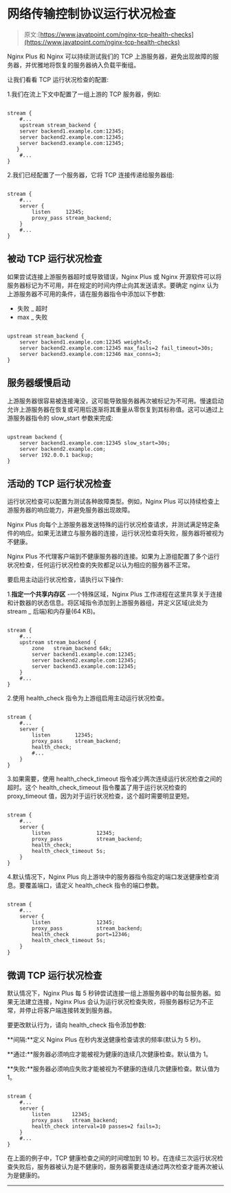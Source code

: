 # 网络传输控制协议运行状况检查

> 原文:[https://www.javatpoint.com/nginx-tcp-health-checks](https://www.javatpoint.com/nginx-tcp-health-checks)

Nginx Plus 和 Nginx 可以持续测试我们的 TCP 上游服务器，避免出现故障的服务器，并优雅地将恢复的服务器纳入负载平衡组。

让我们看看 TCP 运行状况检查的配置:

1.我们在流上下文中配置了一组上游的 TCP 服务器，例如:

```

stream {
    #...
    upstream stream_backend {
    server backend1.example.com:12345;
    server backend2.example.com:12345;
    server backend3.example.com:12345;
   }
    #...
}

```

2.我们已经配置了一个服务器，它将 TCP 连接传递给服务器组:

```

stream {
    #...
    server {
        listen     12345;
        proxy_pass stream_backend;
    }
    #...
}

```

## 被动 TCP 运行状况检查

如果尝试连接上游服务器超时或导致错误，Nginx Plus 或 Nginx 开源软件可以将服务器标记为不可用，并在规定的时间内停止向其发送请求。要确定 nginx 认为上游服务器不可用的条件，请在服务器指令中添加以下参数:

*   失败 _ 超时
*   max _ 失败

```

upstream stream_backend {
    server backend1.example.com:12345 weight=5;
    server backend2.example.com:12345 max_fails=2 fail_timeout=30s;
    server backend3.example.com:12346 max_conns=3;
}

```

## 服务器缓慢启动

上游服务器很容易被连接淹没，这可能导致服务器再次被标记为不可用。慢速启动允许上游服务器在恢复或可用后逐渐将其重量从零恢复到其标称值。这可以通过上游服务器指令的 slow_start 参数来完成:

```

upstream backend {
    server backend1.example.com:12345 slow_start=30s;
    server backend2.example.com;
    server 192.0.0.1 backup;
}

```

## 活动的 TCP 运行状况检查

运行状况检查可以配置为测试各种故障类型。例如，Nginx Plus 可以持续检查上游服务器的响应能力，并避免服务器出现故障。

Nginx Plus 向每个上游服务器发送特殊的运行状况检查请求，并测试满足特定条件的响应。如果无法建立与服务器的连接，运行状况检查将失败，服务器将被视为不健康。

Nginx Plus 不代理客户端到不健康服务器的连接。如果为上游组配置了多个运行状况检查，任何运行状况检查的失败都足以认为相应的服务器不正常。

要启用主动运行状况检查，请执行以下操作:

1.**指定一个共享内存区** -一个特殊区域，Nginx Plus 工作进程在这里共享关于连接和计数器的状态信息。将区域指令添加到上游服务器组，并定义区域(此处为 stream _ 后端)和内存量(64 KB)。

```

stream {
    #...
    upstream stream_backend {
        zone   stream_backend 64k;
        server backend1.example.com:12345;
        server backend2.example.com:12345;
        server backend3.example.com:12345;
    }
    #...
}

```

2.使用 health_check 指令为上游组启用主动运行状况检查。

```

stream {
    #...
    server {
        listen        12345;
        proxy_pass    stream_backend;
        health_check;
        #...
    }
}

```

3.如果需要，使用 health_check_timeout 指令减少两次连续运行状况检查之间的超时。这个 health_check_timeout 指令覆盖了用于运行状况检查的 proxy_timeout 值，因为对于运行状况检查，这个超时需要明显更短。

```

stream {
    #...
    server {
        listen               12345;
        proxy_pass           stream_backend;
        health_check;
        health_check_timeout 5s;
    }
}

```

4.默认情况下，Nginx Plus 向上游块中的服务器指令指定的端口发送健康检查消息。要覆盖端口，请定义 health_check 指令的端口参数。

```

stream {
    #...
    server {
        listen               12345;
        proxy_pass           stream_backend;
        health_check         port=12346;
        health_check_timeout 5s;
    }
}

```

## 微调 TCP 运行状况检查

默认情况下，Nginx Plus 每 5 秒钟尝试连接一组上游服务器中的每台服务器。如果无法建立连接，Nginx Plus 会认为运行状况检查失败，将服务器标记为不正常，并停止将客户端连接转发到服务器。

要更改默认行为，请向 health_check 指令添加参数:

**间隔:**定义 Nginx Plus 在秒内发送健康检查请求的频率(默认为 5 秒)。

**通过:**服务器必须响应才能被视为健康的连续几次健康检查。默认值为 1。

**失败:**服务器必须响应失败才能被视为不健康的连续几次健康检查。默认值为 1。

```

stream {
    #...
    server {
        listen       12345;
        proxy_pass   stream_backend;
        health_check interval=10 passes=2 fails=3;
    }
    #...
}

```

在上面的例子中，TCP 健康检查之间的时间增加到 10 秒。在连续三次运行状况检查失败后，服务器被认为是不健康的，服务器需要连续通过两次检查才能再次被认为是健康的。

* * *